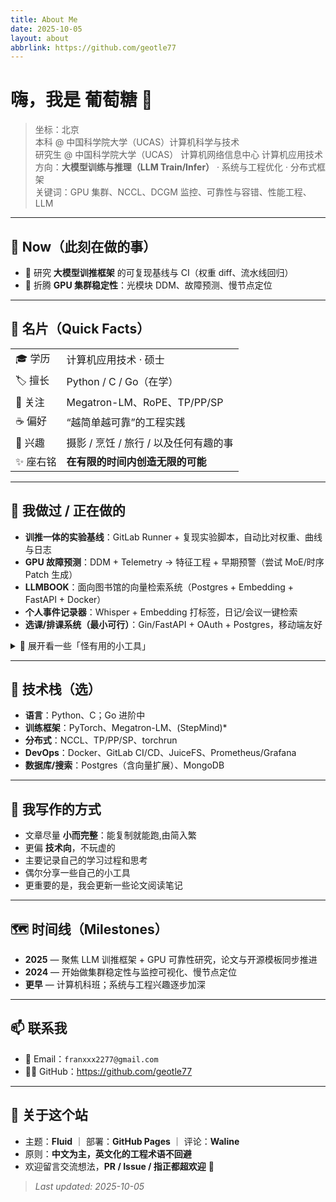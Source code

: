 ```yaml
---
title: About Me
date: 2025-10-05
layout: about
abbrlink: https://github.com/geotle77         
---
```


# 嗨，我是 **葡萄糖** 👋

> 坐标：北京  
> 本科 @ 中国科学院大学（UCAS）计算机科学与技术  
> 研究生 @ 中国科学院大学（UCAS） 计算机网络信息中心 计算机应用技术  
> 方向：**大模型训练与推理（LLM Train/Infer）** · 系统与工程优化 · 分布式框架   
> 关键词：GPU 集群、NCCL、DCGM 监控、可靠性与容错、性能工程、LLM  

---

## 🧭 Now（此刻在做的事）  

- 🧪 研究 **大模型训推框架** 的可复现基线与 CI（权重 diff、流水线回归） 
- 🔧 折腾 **GPU 集群稳定性**：光模块 DDM、故障预测、慢节点定位

---

## 🪪 名片（Quick Facts）
|   |   |
|---|---|
| 🎓 学历 | 计算机应用技术 · 硕士 |
| 🏷️ 擅长 | Python / C / Go（在学） |
| 🧠 关注 | Megatron-LM、RoPE、TP/PP/SP |
| ☕ 偏好 | “越简单越可靠”的工程实践 |
| 🧩 兴趣 | 摄影 / 烹饪 / 旅行 / 以及任何有趣的事 | 
| ✨ 座右铭 | **在有限的时间内创造无限的可能** |

---

## 🚀 我做过 / 正在做的
- **训推一体的实验基线**：GitLab Runner + 复现实验脚本，自动比对权重、曲线与日志   
- **GPU 故障预测**：DDM + Telemetry → 特征工程 + 早期预警（尝试 MoE/时序 Patch 生成）  
- **LLMBOOK**：面向图书馆的向量检索系统（Postgres + Embedding + FastAPI + Docker）  
- **个人事件记录器**：Whisper + Embedding 打标签，日记/会议一键检索  
- **选课/排课系统（最小可行）**：Gin/FastAPI + OAuth + Postgres，移动端友好

<details>
<summary>🔎 展开看一些「怪有用的小工具」</summary>

- deepwiki: 一个基于LLM的code项目问答工具，非常方便查看code项目
- Grafana： 监控平台   
</details>

---

## 🧰 技术栈（选）
- **语言**：Python、C；Go 进阶中  
- **训练框架**：PyTorch、Megatron-LM、(StepMind)*  
- **分布式**：NCCL、TP/PP/SP、torchrun  
- **DevOps**：Docker、GitLab CI/CD、JuiceFS、Prometheus/Grafana  
- **数据库/搜索**：Postgres（含向量扩展）、MongoDB

---

## 📝 我写作的方式
- 文章尽量 **小而完整**：能复制就能跑,由简入繁  
- 更偏 **技术向**，不玩虚的
- 主要记录自己的学习过程和思考
- 偶尔分享一些自己的小工具
- 更重要的是，我会更新一些论文阅读笔记

---

## 🗺️ 时间线（Milestones）
- **2025** — 聚焦 LLM 训推框架 + GPU 可靠性研究，论文与开源模板同步推进  
- **2024** — 开始做集群稳定性与监控可视化、慢节点定位  
- **更早** — 计算机科班；系统与工程兴趣逐步加深

---

## 📫 联系我
- 📮 Email：`franxxx2277@gmail.com`  
- 🧑‍💻 GitHub：<https://github.com/geotle77>  

---

## 🎯 关于这个站
- 主题：**Fluid** ｜ 部署：**GitHub Pages** ｜ 评论：**Waline**  
- 原则：**中文为主，英文化的工程术语不回避**  
- 欢迎留言交流想法，**PR / Issue / 指正都超欢迎** 🙌

> *Last updated: 2025-10-05*